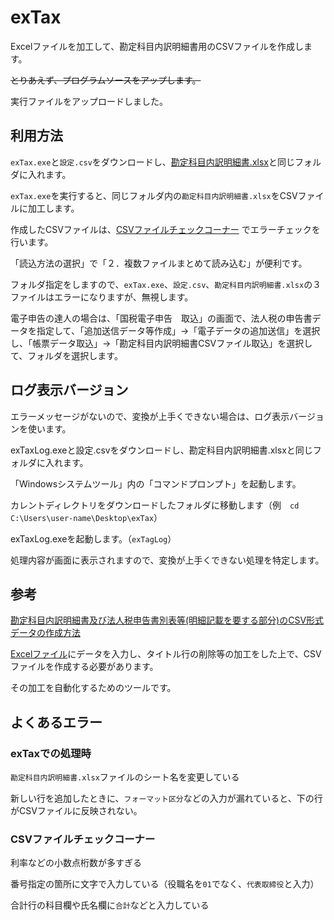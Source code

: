 # exTax

Excelファイルを加工して、勘定科目内訳明細書用のCSVファイルを作成します。

~~とりあえず、プログラムソースをアップします。~~

実行ファイルをアップロードしました。

## 利用方法
`exTax.exe`と`設定.csv`をダウンロードし、[勘定科目内訳明細書.xlsx]((https://www.e-tax.nta.go.jp/hojin/gimuka/csv_jyoho2/2/utiwakesyo_3104_all.xlsx))と同じフォルダに入れます。

`exTax.exe`を実行すると、同じフォルダ内の`勘定科目内訳明細書.xlsx`をCSVファイルに加工します。

作成したCSVファイルは、[CSVファイルチェックコーナー](https://clientweb.e-tax.nta.go.jp/UF_WEB_OP/WP000/FCSECS010/SECS0010SCR.do)
でエラーチェックを行います。

「読込方法の選択」で「２．複数ファイルまとめて読み込む」が便利です。

フォルダ指定をしますので、`exTax.exe`、`設定.csv`、`勘定科目内訳明細書.xlsx`の３ファイルはエラーになりますが、無視します。

電子申告の達人の場合は、「国税電子申告　取込」の画面で、法人税の申告書データを指定して、「追加送信データ等作成」→「電子データの追加送信」を選択し、「帳票データ取込」→「勘定科目内訳明細書CSVファイル取込」を選択して、フォルダを選択します。


## ログ表示バージョン
エラーメッセージがないので、変換が上手くできない場合は、ログ表示バージョンを使います。

exTaxLog.exeと設定.csvをダウンロードし、勘定科目内訳明細書.xlsxと同じフォルダに入れます。

「Windowsシステムツール」内の「コマンドプロンプト」を起動します。

カレントディレクトリをダウンロードしたフォルダに移動します（例　`cd C:\Users\user-name\Desktop\exTax`）

exTaxLog.exeを起動します。（`exTagLog`）

処理内容が画面に表示されますので、変換が上手くできない処理を特定します。

## 参考
[勘定科目内訳明細書及び法人税申告書別表等(明細記載を要する部分)のCSV形式データの作成方法](https://www.e-tax.nta.go.jp/hojin/gimuka/csv_jyoho2.htm)


[Excelファイル](https://www.e-tax.nta.go.jp/hojin/gimuka/csv_jyoho2/2/utiwakesyo_3104_all.xlsx)にデータを入力し、タイトル行の削除等の加工をした上で、CSVファイルを作成する必要があります。

その加工を自動化するためのツールです。

## よくあるエラー

### exTaxでの処理時

`勘定科目内訳明細書.xlsx`ファイルのシート名を変更している

新しい行を追加したときに、`フォーマット区分`などの入力が漏れていると、下の行がCSVファイルに反映されない。

### CSVファイルチェックコーナー

利率などの小数点桁数が多すぎる

番号指定の箇所に文字で入力している（役職名を`01`でなく、`代表取締役`と入力）

合計行の科目欄や氏名欄に`合計`などと入力している
